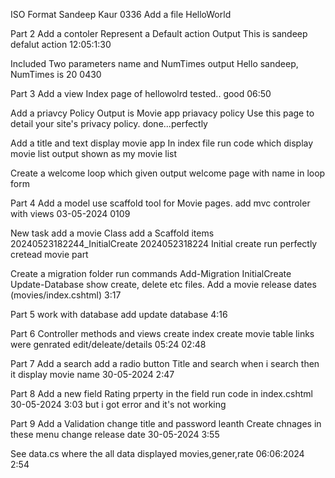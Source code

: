 ﻿ISO Format
Sandeep Kaur
0336
Add a file HelloWorld

Part 2
Add a contoler
Represent a Default action
Output 
This is sandeep defalut action
12:05:1:30

Included Two parameters 
name and NumTimes
output 
Hello sandeep, NumTimes is 20
0430

Part 3
Add a view
Index page of hellowolrd
tested.. good
06:50

Add a priavcy Policy 
Output is Movie app
priavacy policy 
Use this page to detail your site's privacy policy.
done...perfectly

Add a title and text display movie app
In index file run code which display movie list
output shown as my movie list

Create a welcome loop
which given output welcome page with name in loop form


Part 4
Add a model
use scaffold tool for Movie pages.
add mvc controler with views
03-05-2024
0109

New task
add a movie Class 
add a Scaffold items 
20240523182244_InitialCreate
2024052318224 Initial create
run perfectly cretead movie part

Create a migration folder 
run commands 
Add-Migration InitialCreate
Update-Database
show create, delete etc files.
Add a movie release dates (movies/index.cshtml)
3:17

Part 5
work with database
add update database
4:16

Part 6
Controller methods and views
create index 
create movie table
links were genrated edit/deleate/details
05:24 02:48

Part 7
Add a search 
add a radio button 
Title and search 
when i search then it display movie name 
30-05-2024 2:47


Part 8
Add a new field
Rating prperty in the field
run code in index.cshtml
30-05-2024 3:03
but i got error and it's not working

Part 9 
Add a Validation
change title and password leanth 
Create chnages in these menu
change release date
30-05-2024 3:55


See data.cs
where the all data displayed
movies,gener,rate
06:06:2024 2:54



